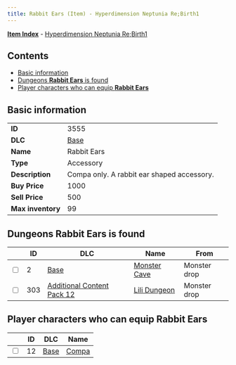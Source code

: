 ```yaml
---
title: Rabbit Ears (Item) - Hyperdimension Neptunia Re;Birth1
---
```


[**Item Index**](/neptunia/rb1/item/index.html) - [Hyperdimension Neptunia Re;Birth1](/neptunia/rb1)

## Contents

- [Basic information](#basic-information)
- [Dungeons **Rabbit Ears** is found](#dungeons-rabbit-ears-is-found)
- [Player characters who can equip **Rabbit Ears**](#player-characters-who-can-equip-rabbit-ears)
## Basic information

|   |   |
| -- | -- |
| **ID** | 3555 |
| **DLC** | [Base](/neptunia/rb1/dlc/1-base.html) |
| **Name** | Rabbit Ears |
| **Type** | Accessory |
| **Description** | Compa only. A rabbit ear shaped accessory. |
| **Buy Price** | 1000 |
| **Sell Price** | 500 |
| **Max inventory** | 99 |


## Dungeons **Rabbit Ears** is found

|    | ID | DLC | Name | From |
| -- | -- | --- | ---- | ---- |
| <input type="checkbox" id="rb1-dungeon-1-2" class="trackbox" /> | 2 | [Base](/neptunia/rb1/dlc/1-base.html) | [Monster Cave](/neptunia/rb1/dungeon/1-2-monster-cave.html) | Monster drop |
| <input type="checkbox" id="rb1-dungeon-21-303" class="trackbox" /> | 303 | [Additional Content Pack 12](/neptunia/rb1/dlc/21-pack12.html) | [Lili Dungeon](/neptunia/rb1/dungeon/21-303-lili-dungeon.html) | Monster drop |


## Player characters who can equip **Rabbit Ears**

|    | ID | DLC | Name |
| -- | -- | --- | ---- |
| <input type="checkbox" id="rb1-player-1-12" class="trackbox" /> | 12 | [Base](/neptunia/rb1/dlc/1-base.html) | [Compa](/neptunia/rb1/player/1-12-compa.html) |
